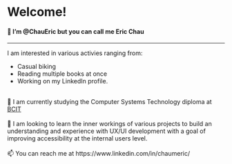 <h1> Welcome! </h1>
<h4>   👋 I’m @ChauEric but you can call me Eric Chau </h4>
<hr>
 I am interested in various activies ranging from:
 <ul> 
  <li>Casual biking </li>
  <li>Reading multiple books at once</li> 
  <li>Working on my LinkedIn profile.</li>
</ul>
 <br>
 🌱 I am currently studying the Computer Systems Technology diploma at <a href="https://www.bcit.ca/programs/computer-systems-technology-diploma-full-time-5500dipma/".>BCIT</a>
 <br>
 <br>
 💞️ I am looking to learn the inner workings of various projects to build an understanding and experience with UX/UI development with a goal of improving accessibility at the internal users level.
 <br>
 <br>
 📫 You can reach me at https://www.linkedin.com/in/chaumeric/
 

<!---
ChauEric/ChauEric is a ✨ special ✨ repository because its `README.md` (this file) appears on your GitHub profile.
You can click the Preview link to take a look at your changes.
--->
